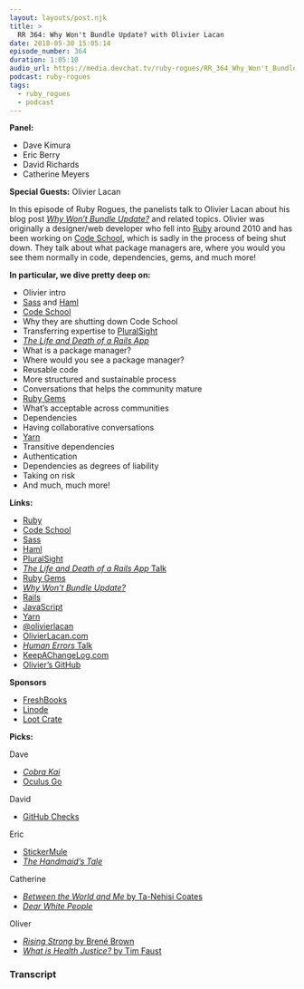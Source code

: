 ```yaml
---
layout: layouts/post.njk
title: >
  RR 364: Why Won't Bundle Update? with Olivier Lacan
date: 2018-05-30 15:05:14
episode_number: 364
duration: 1:05:10
audio_url: https://media.devchat.tv/ruby-rogues/RR_364_Why_Won't_Bundle_Update_with_Olivier_Lacan.mp3
podcast: ruby-rogues
tags:
  - ruby_rogues
  - podcast
---
```


**Panel:**

- Dave Kimura
- Eric Berry
- David Richards
- Catherine Meyers

**Special Guests:** Olivier Lacan

In this episode of Ruby Rogues, the panelists talk to Olivier Lacan about his blog post [_Why Won’t Bundle Update?_](https://olivierlacan.com/posts/why-wont-bundle-update/) and related topics. Olivier was originally a designer/web developer who fell into [Ruby](https://www.ruby-lang.org/en/) around 2010 and has been working on [Code School](https://www.codeschool.com/), which is sadly in the process of being shut down. They talk about what package managers are, where you would you see them normally in code, dependencies, gems, and much more!

**In particular, we dive pretty deep on:**

- Olivier intro
- [Sass](https://sass-lang.com/ruby-sass) and [Haml](https://haml.info/)
- [Code School](https://www.codeschool.com/)
- Why they are shutting down Code School
- Transferring expertise to [PluralSight](https://www.pluralsight.com/)
- [_The Life and Death of a Rails App_](https://speakerdeck.com/olivierlacan/the-life-and-death-of-a-rails-app)
- What is a package manager?
- Where would you see a package manager?
- Reusable code
- More structured and sustainable process
- Conversations that helps the community mature
- [Ruby Gems](https://rubygems.org/)
- What’s acceptable across communities
- Dependencies
- Having collaborative conversations
- [Yarn](https://yarnpkg.com/en/)
- Transitive dependencies
- Authentication
- Dependencies as degrees of liability
- Taking on risk
- And much, much more!

**Links:**

- [Ruby](https://www.ruby-lang.org/en/)
- [Code School](https://www.codeschool.com/)
- [Sass](https://sass-lang.com/ruby-sass)
- [Haml](https://haml.info/)
- [PluralSight](https://www.pluralsight.com/)
- [_The Life and Death of a Rails App_ Talk](https://speakerdeck.com/olivierlacan/the-life-and-death-of-a-rails-app)
- [Ruby Gems](https://rubygems.org/)
- [_Why Won’t Bundle Update?_](https://olivierlacan.com/posts/why-wont-bundle-update/)
- [Rails](https://rubyonrails.org/)
- [JavaScript](https://www.javascript.com/)
- [Yarn](https://yarnpkg.com/en/)
- [@olivierlacan](https://twitter.com/olivierlacan?lang=en)
- [OlivierLacan.com](https://olivierlacan.com/)
- [_Human Errors_ Talk](https://www.youtube.com/watch?v=eASsqQsaNOA)
- [KeepAChangeLog.com](https://keepachangelog.com/en/1.0.0/)
- [Olivier’s GitHub](https://github.com/olivierlacan)

**Sponsors**

- [FreshBooks](https://www.freshbooks.com/invoice?ref=11731&utm_source=pbm&utm_medium=affiliate-program&utm_influencer=419364&utm_campaign=podcast-influencers)
- [Linode](https://promo.linode.com/rubyrogues/)
- [Loot Crate](https://www.lootcrate.com/)

**Picks:**

Dave

- [_Cobra Kai_](https://www.imdb.com/title/tt7221388/)
- [Oculus Go](https://www.oculus.com/go/)

David

- [GitHub Checks](https://developer.github.com/changes/2018-05-07-new-checks-api-public-beta/)

Eric

- [StickerMule](https://www.stickermule.com/)
- [_The Handmaid’s Tale_](https://www.hulu.com/the-handmaids-tale)

Catherine

- [_Between the World and Me_ by Ta-Nehisi Coates](https://www.amazon.com/Between-World-Me-Ta-Nehisi-Coates/dp/0451482212)
- [_Dear White People_](https://www.netflix.com/title/80095698)

Oliver

- [_Rising Strong_ by Brené Brown](https://www.amazon.com/Rising-Strong-Ability-Transforms-Parent/dp/081298580X)
- [_What is Health Justice?_ by Tim Faust](https://www.youtube.com/watch?v=Xcmav7MMzkw)

### Transcript
